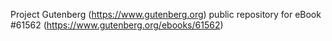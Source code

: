 Project Gutenberg (https://www.gutenberg.org) public repository for eBook #61562 (https://www.gutenberg.org/ebooks/61562)
